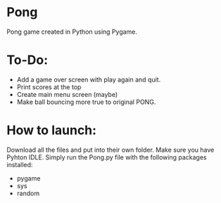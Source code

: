 # Pong 

Pong game created in Python using Pygame.

# To-Do:

- Add a game over screen with play again and quit. 
- Print scores at the top
- Create main menu screen (maybe)
- Make ball bouncing more true to original PONG.

# How to launch:

Download all the files and put into their own folder. Make sure you have Pyhton IDLE. Simply run the Pong.py file with the following packages installed:
- pygame
- sys
- random
